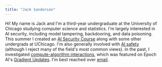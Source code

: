 ```yaml
---
title: "Jack Sanderson"
---
```


Hi! My name is Jack and I'm a third-year undergraduate at the University of Chicago studying computer science and statistics. I'm largely interested in AI security, including model tampering, backdooring, and data poisoning. This summer I created an [AI Security Course](https://xlabaisecurity.com/) along with some other undergrads at UChicago. I'm also generally involved with [AI safety](https://uchicagoaisafety.com/) (although I reject many of the field's most common views). In the past, I investigated [compute-algorithm interactions](https://arxiv.org/abs/2505.04075), which was featured on Epoch AI's [Gradient Updates](https://epoch.ai/gradient-updates/how-fast-can-algorithms-advance-capabilities). I'm best reached over [email](mailto:jacksanderson@uchicago.edu).
